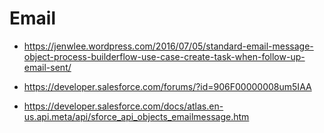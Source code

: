# Email

* https://jenwlee.wordpress.com/2016/07/05/standard-email-message-object-process-builderflow-use-case-create-task-when-follow-up-email-sent/

* https://developer.salesforce.com/forums/?id=906F00000008um5IAA

* https://developer.salesforce.com/docs/atlas.en-us.api.meta/api/sforce_api_objects_emailmessage.htm

